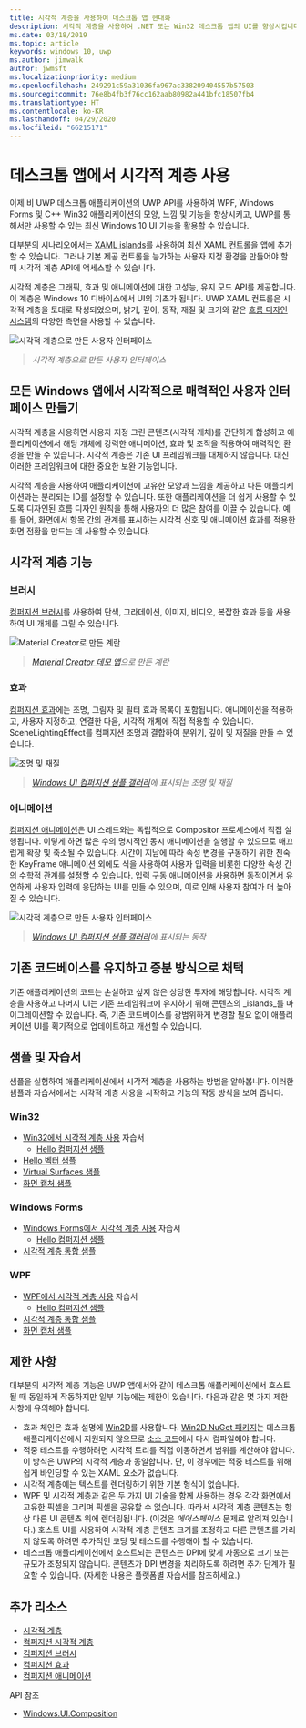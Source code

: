 ```yaml
---
title: 시각적 계층을 사용하여 데스크톱 앱 현대화
description: 시각적 계층을 사용하여 .NET 또는 Win32 데스크톱 앱의 UI를 향상시킵니다.
ms.date: 03/18/2019
ms.topic: article
keywords: windows 10, uwp
ms.author: jimwalk
author: jwmsft
ms.localizationpriority: medium
ms.openlocfilehash: 249291c59a31036fa967ac338209404557b57503
ms.sourcegitcommit: 76e8b4fb3f76cc162aab80982a441bfc18507fb4
ms.translationtype: HT
ms.contentlocale: ko-KR
ms.lasthandoff: 04/29/2020
ms.locfileid: "66215171"
---
```

# <a name="using-the-visual-layer-in-desktop-apps"></a>데스크톱 앱에서 시각적 계층 사용

이제 비 UWP 데스크톱 애플리케이션의 UWP API를 사용하여 WPF, Windows Forms 및 C++ Win32 애플리케이션의 모양, 느낌 및 기능을 향상시키고, UWP를 통해서만 사용할 수 있는 최신 Windows 10 UI 기능을 활용할 수 있습니다.

대부분의 시나리오에서는 [XAML islands](xaml-islands.md)를 사용하여 최신 XAML 컨트롤을 앱에 추가할 수 있습니다. 그러나 기본 제공 컨트롤을 능가하는 사용자 지정 환경을 만들어야 할 때 시각적 계층 API에 액세스할 수 있습니다.

시각적 계층은 그래픽, 효과 및 애니메이션에 대한 고성능, 유지 모드 API를 제공합니다. 이 계층은 Windows 10 디바이스에서 UI의 기초가 됩니다. UWP XAML 컨트롤은 시각적 계층을 토대로 작성되었으며, 밝기, 깊이, 동작, 재질 및 크기와 같은 [흐름 디자인 시스템](/windows/uwp/design/fluent-design-system/index)의 다양한 측면을 사용할 수 있습니다.

![시각적 계층으로 만든 사용자 인터페이스](images/visual-layer-interop/pull-to-animate.gif)

> _시각적 계층으로 만든 사용자 인터페이스_

## <a name="create-a-visually-engaging-user-interface-in-any-windows-app"></a>모든 Windows 앱에서 시각적으로 매력적인 사용자 인터페이스 만들기

시각적 계층을 사용하면 사용자 지정 그린 콘텐츠(시각적 개체)를 간단하게 합성하고 애플리케이션에서 해당 개체에 강력한 애니메이션, 효과 및 조작을 적용하여 매력적인 환경을 만들 수 있습니다. 시각적 계층은 기존 UI 프레임워크를 대체하지 않습니다. 대신 이러한 프레임워크에 대한 중요한 보완 기능입니다.

시각적 계층을 사용하여 애플리케이션에 고유한 모양과 느낌을 제공하고 다른 애플리케이션과는 분리되는 ID를 설정할 수 있습니다. 또한 애플리케이션을 더 쉽게 사용할 수 있도록 디자인된 흐름 디자인 원칙을 통해 사용자의 더 많은 참여를 이끌 수 있습니다. 예를 들어, 화면에서 항목 간의 관계를 표시하는 시각적 신호 및 애니메이션 효과를 적용한 화면 전환을 만드는 데 사용할 수 있습니다.

## <a name="visual-layer-features"></a>시각적 계층 기능

### <a name="brushes"></a>브러시

[컴퍼지션 브러시](/windows/uwp/composition/composition-brushes)를 사용하여 단색, 그라데이션, 이미지, 비디오, 복잡한 효과 등을 사용하여 UI 개체를 그릴 수 있습니다.

![Material Creator로 만든 계란](images/visual-layer-interop/egg.gif)

> _[Material Creator 데모 앱](https://github.com/Microsoft/WindowsCompositionSamples/tree/master/Demos/MaterialCreator)으로 만든 계란_

### <a name="effects"></a>효과

[컴퍼지션 효과](/windows/uwp/composition/composition-effects)에는 조명, 그림자 및 필터 효과 목록이 포함됩니다. 애니메이션을 적용하고, 사용자 지정하고, 연결한 다음, 시각적 개체에 직접 적용할 수 있습니다. SceneLightingEffect를 컴퍼지션 조명과 결합하여 분위기, 깊이 및 재질을 만들 수 있습니다.

![조명 및 재질](images/visual-layer-interop/light-interop.gif)

> _[Windows UI 컴퍼지션 샘플 갤러리](https://github.com/Microsoft/WindowsCompositionSamples/tree/master/SampleGallery)에 표시되는 조명 및 재질_

### <a name="animations"></a>애니메이션

[컴퍼지션 애니메이션](/windows/uwp/composition/composition-animation)은 UI 스레드와는 독립적으로 Compositor 프로세스에서 직접 실행됩니다. 이렇게 하면 많은 수의 명시적인 동시 애니메이션을 실행할 수 있으므로 매끄럽게 확장 및 축소될 수 있습니다. 시간이 지남에 따라 속성 변경을 구동하기 위한 친숙한 KeyFrame 애니메이션 외에도 식을 사용하여 사용자 입력을 비롯한 다양한 속성 간의 수학적 관계를 설정할 수 있습니다. 입력 구동 애니메이션을 사용하면 동적이면서 유연하게 사용자 입력에 응답하는 UI를 만들 수 있으며, 이로 인해 사용자 참여가 더 높아질 수 있습니다.

![시각적 계층으로 만든 사용자 인터페이스](images/visual-layer-interop/swipe-scroller.gif)

> _[Windows UI 컴퍼지션 샘플 갤러리](https://github.com/Microsoft/WindowsCompositionSamples/tree/master/SampleGallery)에 표시되는 동작_

## <a name="keep-your-existing-codebase-and-adopt-incrementally"></a>기존 코드베이스를 유지하고 증분 방식으로 채택

기존 애플리케이션의 코드는 손실하고 싶지 않은 상당한 투자에 해당합니다. 시각적 계층을 사용하고 나머지 UI는 기존 프레임워크에 유지하기 위해 콘텐츠의 _islands_를 마이그레이션할 수 있습니다. 즉, 기존 코드베이스를 광범위하게 변경할 필요 없이 애플리케이션 UI를 획기적으로 업데이트하고 개선할 수 있습니다.

## <a name="samples-and-tutorials"></a>샘플 및 자습서

샘플을 실험하여 애플리케이션에서 시각적 계층을 사용하는 방법을 알아봅니다. 이러한 샘플과 자습서에서는 시각적 계층 사용을 시작하고 기능의 작동 방식을 보여 줍니다.

### <a name="win32"></a>Win32

- [Win32에서 시각적 계층 사용](using-the-visual-layer-with-win32.md) 자습서
  - [Hello 컴퍼지션 샘플](https://github.com/Microsoft/Windows.UI.Composition-Win32-Samples/tree/master/cpp/HelloComposition)
- [Hello 벡터 샘플](https://github.com/Microsoft/Windows.UI.Composition-Win32-Samples/tree/master/cpp/HelloVectors)
- [Virtual Surfaces 샘플](https://github.com/Microsoft/Windows.UI.Composition-Win32-Samples/tree/master/cpp/VirtualSurfaces)
- [화면 캡처 샘플](https://github.com/Microsoft/Windows.UI.Composition-Win32-Samples/tree/master/cpp/ScreenCaptureforHWND)

### <a name="windows-forms"></a>Windows Forms

- [Windows Forms에서 시각적 계층 사용](using-the-visual-layer-with-windows-forms.md) 자습서
  - [Hello 컴퍼지션 샘플](https://github.com/Microsoft/Windows.UI.Composition-Win32-Samples/tree/master/dotnet/WinForms/HelloComposition)
- [시각적 계층 통합 샘플](https://github.com/Microsoft/Windows.UI.Composition-Win32-Samples/tree/master/dotnet/WinForms/VisualLayerIntegration)

### <a name="wpf"></a>WPF

- [WPF에서 시각적 계층 사용](using-the-visual-layer-with-wpf.md) 자습서
  - [Hello 컴퍼지션 샘플](https://github.com/Microsoft/Windows.UI.Composition-Win32-Samples/tree/master/dotnet/WPF/HelloComposition)
- [시각적 계층 통합 샘플](https://github.com/Microsoft/Windows.UI.Composition-Win32-Samples/tree/master/dotnet/WPF/VisualLayerIntegration)
- [화면 캡처 샘플](https://github.com/Microsoft/Windows.UI.Composition-Win32-Samples/tree/master/dotnet/WPF/ScreenCapture)

## <a name="limitations"></a>제한 사항

대부분의 시각적 계층 기능은 UWP 앱에서와 같이 데스크톱 애플리케이션에서 호스트될 때 동일하게 작동하지만 일부 기능에는 제한이 있습니다. 다음과 같은 몇 가지 제한 사항에 유의해야 합니다.

- 효과 체인은 효과 설명에 [Win2D](http://microsoft.github.io/Win2D/html/Introduction.htm)를 사용합니다. [Win2D NuGet 패키지](https://www.nuget.org/packages/Win2D.uwp)는 데스크톱 애플리케이션에서 지원되지 않으므로 [소스 코드](https://github.com/Microsoft/Win2D)에서 다시 컴파일해야 합니다.
- 적중 테스트를 수행하려면 시각적 트리를 직접 이동하면서 범위를 계산해야 합니다. 이 방식은 UWP의 시각적 계층과 동일합니다. 단, 이 경우에는 적중 테스트를 위해 쉽게 바인딩할 수 있는 XAML 요소가 없습니다.
- 시각적 계층에는 텍스트를 렌더링하기 위한 기본 형식이 없습니다.
- WPF 및 시각적 계층과 같은 두 가지 UI 기술을 함께 사용하는 경우 각각 화면에서 고유한 픽셀을 그리며 픽셀을 공유할 수 없습니다. 따라서 시각적 계층 콘텐츠는 항상 다른 UI 콘텐츠 위에 렌더링됩니다. (이것은 _에어스페이스_ 문제로 알려져 있습니다.) 호스트 UI를 사용하여 시각적 계층 콘텐츠 크기를 조정하고 다른 콘텐츠를 가리지 않도록 하려면 추가적인 코딩 및 테스트를 수행해야 할 수 있습니다.
- 데스크톱 애플리케이션에서 호스트되는 콘텐츠는 DPI에 맞게 자동으로 크기 또는 규모가 조정되지 않습니다. 콘텐츠가 DPI 변경을 처리하도록 하려면 추가 단계가 필요할 수 있습니다. (자세한 내용은 플랫폼별 자습서를 참조하세요.)

## <a name="additional-resources"></a>추가 리소스

- [시각적 계층](/windows/uwp/composition/visual-layer)
- [컴퍼지션 시각적 계층](/windows/uwp/composition/composition-visual-tree)
- [컴퍼지션 브러시](/windows/uwp/composition/composition-brushes)
- [컴퍼지션 효과](/windows/uwp/composition/composition-effects)
- [컴퍼지션 애니메이션](/windows/uwp/composition/composition-animation)

API 참조

- [Windows.UI.Composition](/uwp/api/Windows.UI.Composition)